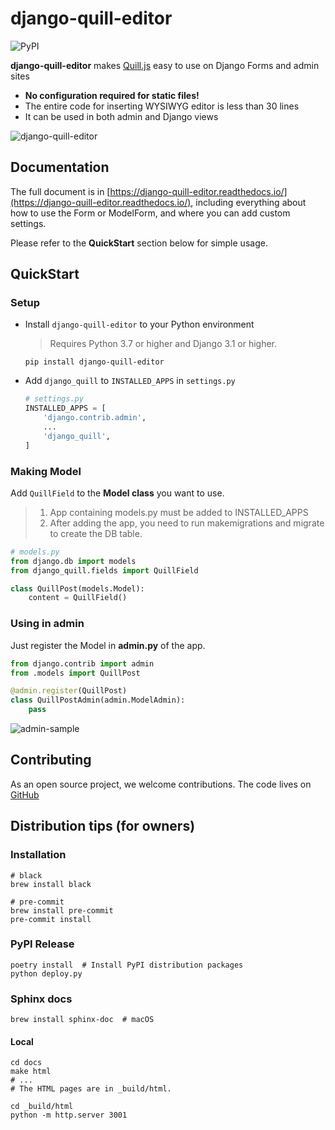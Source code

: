 # django-quill-editor

![PyPI](https://img.shields.io/pypi/v/django-quill-editor)

**django-quill-editor** makes [Quill.js](https://quilljs.com/) easy to use on Django Forms and admin sites

- **No configuration required for static files!**
- The entire code for inserting WYSIWYG editor is less than 30 lines
- It can be used in both admin and Django views

![django-quill-editor](https://raw.githubusercontent.com/LeeHanYeong/django-quill-editor/master/_assets/django-quill-editor-sample.png)



## Documentation

The full document is in [https://django-quill-editor.readthedocs.io/](https://django-quill-editor.readthedocs.io/), including everything about how to use the Form or ModelForm, and where you can add custom settings.

Please refer to the **QuickStart** section below for simple usage.



## QuickStart

### Setup

- Install `django-quill-editor` to your Python environment

  > Requires Python 3.7 or higher and Django 3.1 or higher.

  ```shell
  pip install django-quill-editor
  ```

- Add `django_quill` to `INSTALLED_APPS` in `settings.py`

  ```python
  # settings.py
  INSTALLED_APPS = [
      'django.contrib.admin',
      ...
      'django_quill',
  ]
  ```

### Making Model

Add `QuillField` to the **Model class** you want to use.

> 1. App containing models.py must be added to INSTALLED_APPS
> 2. After adding the app, you need to run makemigrations and migrate to create the DB table.

```python
# models.py
from django.db import models
from django_quill.fields import QuillField

class QuillPost(models.Model):
    content = QuillField()
```

### Using in admin

Just register the Model in **admin.py** of the app.

```python
from django.contrib import admin
from .models import QuillPost

@admin.register(QuillPost)
class QuillPostAdmin(admin.ModelAdmin):
    pass
```

![admin-sample](https://raw.githubusercontent.com/LeeHanYeong/django-quill-editor/master/_assets/admin-sample.png)



## Contributing

As an open source project, we welcome contributions.
The code lives on [GitHub](https://github.com/LeeHanYeong/django-quill-editor)



## Distribution tips (for owners)

### Installation

```shell
# black
brew install black

# pre-commit
brew install pre-commit
pre-commit install
```

### PyPI Release

```shell
poetry install  # Install PyPI distribution packages
python deploy.py
```

### Sphinx docs

```shell
brew install sphinx-doc  # macOS
```

#### Local

```
cd docs
make html
# ...
# The HTML pages are in _build/html.

cd _build/html
python -m http.server 3001
```

 